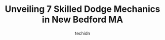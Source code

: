 ---
layout: ampstory
image: https://images.unsplash.com/photo-1560361586-8242b1fc06c5?ixlib=rb-4.0.3&ixid=MnwxMjA3fDB8MHxwaG90by1wYWdlfHx8fGVufDB8fHx8&auto=format&fit=crop&w=640&h=853&q=80
author: techidn
featured: false
description: For top-quality automotive repairs and maintenance, visit the 7 best Dodge Mechanic in New Bedford MA, USA. Their reputation for excellence and their dedication to customer satisfaction make
title: Unveiling 7 Skilled Dodge Mechanics in New Bedford MA
cover:
   title: Unveiling 7 Skilled Dodge Mechanics in New Bedford MA
   subtitle: Rickpate
   background: https://images.unsplash.com/photo-1560361586-8242b1fc06c5?ixlib=rb-4.0.3&ixid=MnwxMjA3fDB8MHxwaG90by1wYWdlfHx8fGVufDB8fHx8&auto=format&fit=crop&w=640&h=853&q=80

pages: 
 - layout: thirds
   top: <h1>#1 SpeeDee Oil Change & Auto Service</h1>
   bottom: "<p>Service was great! Went in for an inspection and the guys found that my rear break lights were out and offered to replace them for the cost of 2 bulbs. The guys were very</p>"
   background: https://www.knot35.com/toplist/wp-content/uploads/2023/06/best-dodge-mechanic-1-in-new-bedford-ma-1685835679.jpeg
   backgroundblur: true
 - layout: thirds
   top: <h1>#2 Lech Garage & Auto Body Inc.</h1>
   bottom: "<p>103 N Front St, New Bedford, MA 02740, United States</p>"
   background: https://www.knot35.com/toplist/wp-content/uploads/2023/06/best-dodge-mechanic-2-in-new-bedford-ma-1685835680.jpeg
   cta:
      link: https://www.knot35.com/toplist/unveiling-7-skilled-dodge-mechanics-in-new-bedford-ma/
      text: Unveiling 7 Skilled Dodge Mechanics in New Bedford MA
 - layout: thirds
   top: <h1>#3 B2B AUTO INC</h1>
   bottom: "<p>319 Belleville Ave, New Bedford, MA 02746, United States</p>"
   background: https://www.knot35.com/toplist/wp-content/uploads/2023/06/best-dodge-mechanic-3-in-new-bedford-ma-1685835680.jpeg
   cta:
      link: https://www.knot35.com/toplist/unveiling-7-skilled-dodge-mechanics-in-new-bedford-ma/
      text: Unveiling 7 Skilled Dodge Mechanics in New Bedford MA
 - layout: thirds
   top: <h1>#4 Luzo Auto Body</h1>
   bottom: "<p>19 County St, New Bedford, MA 02744, United States</p>"
   background: https://images.unsplash.com/photo-1557672172-298e090bd0f1?ixlib=rb-4.0.3&ixid=MnwxMjA3fDB8MHxwaG90by1wYWdlfHx8fGVufDB8fHx8&auto=format&fit=crop&w=640&h=853&q=80
   cta:
      link: https://www.knot35.com/toplist/unveiling-7-skilled-dodge-mechanics-in-new-bedford-ma/
      text: Unveiling 7 Skilled Dodge Mechanics in New Bedford MA
 - layout: thirds
   top: <h1>#5 Mid-Cape Tire & Auto Services</h1>
   bottom: "<p>521 North St, New Bedford, MA 02740, United States</p>"
   background: https://images.unsplash.com/photo-1608501821300-4f99e58bba77?ixlib=rb-4.0.3&ixid=MnwxMjA3fDB8MHxwaG90by1wYWdlfHx8fGVufDB8fHx8&auto=format&fit=crop&w=640&h=853&q=80
   cta:
      link: https://www.knot35.com/toplist/unveiling-7-skilled-dodge-mechanics-in-new-bedford-ma/
      text: Unveiling 7 Skilled Dodge Mechanics in New Bedford MA
 - layout: thirds
   top: <h1>#6 Best Choice Auto Sales Inc</h1>
   bottom: "<p>116 Dartmouth St, New Bedford, MA 02740, United States</p>"
   background: https://images.unsplash.com/photo-1536745287225-21d689278fd1?ixlib=rb-4.0.3&ixid=MnwxMjA3fDB8MHxwaG90by1wYWdlfHx8fGVufDB8fHx8&auto=format&fit=crop&w=640&h=853&q=80
   cta:
      link: https://www.knot35.com/toplist/unveiling-7-skilled-dodge-mechanics-in-new-bedford-ma/
      text: Unveiling 7 Skilled Dodge Mechanics in New Bedford MA
 - layout: thirds
   top: <h1>#7 Grotas Auto Service and Sales INC.</h1>
   bottom: "<p>1163 Cove Rd, New Bedford, MA 02744, United States</p>"
   background: https://images.unsplash.com/photo-1524169358666-79f22534bc6e?ixlib=rb-4.0.3&ixid=MnwxMjA3fDB8MHxwaG90by1wYWdlfHx8fGVufDB8fHx8&auto=format&fit=crop&w=640&h=853&q=80
   cta:
      link: https://www.knot35.com/toplist/unveiling-7-skilled-dodge-mechanics-in-new-bedford-ma/
      text: Unveiling 7 Skilled Dodge Mechanics in New Bedford MA
 - layout: thirds
   middle: Continue reading...
   background: https://images.unsplash.com/photo-1564951434112-64d74cc2a2d7?ixlib=rb-4.0.3&ixid=MnwxMjA3fDB8MHxwaG90by1wYWdlfHx8fGVufDB8fHx8&auto=format&fit=crop&w=640&h=853&q=80
   cta:
      link: https://www.knot35.com/toplist/unveiling-7-skilled-dodge-mechanics-in-new-bedford-ma/
      text: Unveiling 7 Skilled Dodge Mechanics in New Bedford MA
      
---